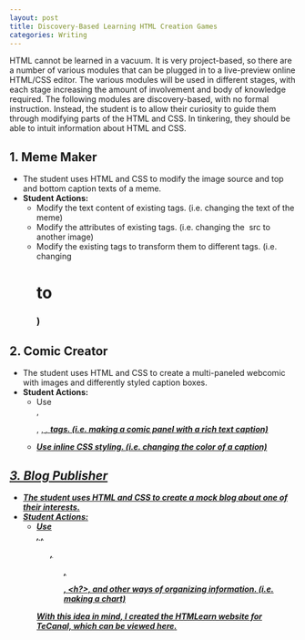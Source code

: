 ```yaml
---
layout: post
title: Discovery-Based Learning HTML Creation Games
categories: Writing
---
```


HTML cannot be learned in a vacuum. It is very project-based, so there are a number of various modules that can be plugged in to a live-preview online HTML/CSS editor. The various modules will be used in different stages, with each stage increasing the amount of involvement and body of knowledge required. The following modules are discovery-based, with no formal instruction. Instead, the student is to allow their curiosity to guide them through modifying parts of the HTML and CSS. In tinkering, they should be able to intuit information about HTML and CSS.

## 1. Meme Maker 
- The student uses HTML and CSS to modify the image source and top and bottom caption texts of a meme.
- **Student Actions:**
    - Modify the text content of existing tags. (i.e. changing the text of the meme)
    - Modify the attributes of existing tags. (i.e. changing the <img> src to another image)
    - Modify the existing tags to transform them to different tags. (i.e. changing <h1> to <h3>)

## 2. Comic Creator
- The student uses HTML and CSS to create a multi-paneled webcomic with images and differently styled caption boxes.
- **Student Actions:**
    - Use <div>, <p>, <u>, <i>, <b> tags. (i.e. making a comic panel with a rich text caption)
    - Use inline CSS styling. (i.e. changing the color of a caption)

## 3. Blog Publisher
- The student uses HTML and CSS to create a mock blog about one of their interests.
- **Student Actions:**
    - Use <div>, <table>, <ul>, <ol>, <p>, <h?>, and other ways of organizing information. (i.e. making a chart)

With this idea in mind, I created the HTMLearn website for TeCanal, which can be viewed [here](https://tecanal.org/htmlearn).